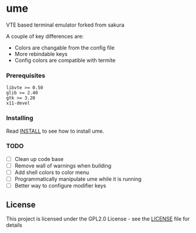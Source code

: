 # ume
VTE based terminal emulator forked from sakura 

A couple of key differences are:
  - Colors are changable from the config file
  - More rebindable keys
  - Config colors are compatible with termite

### Prerequisites

```
libvte >= 0.50
glib >= 2.40
gtk >= 3.20
x11-devel
```

### Installing

Read [INSTALL](INSTALL) to see how to install ume.

### TODO
  - [ ] Clean up code base
  - [ ] Remove wall of warnings when building
  - [ ] Add shell colors to color menu
  - [ ] Programmatically manipulate ume while it is running
  - [ ] Better way to configure modifier keys 

## License

This project is licensed under the GPL2.0 License - see the [LICENSE](LICENSE) file for details
